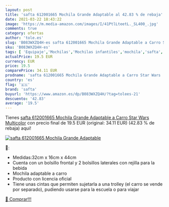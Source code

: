 ```yaml
---
layout: post
title: 'safta 612001665 Mochila Grande Adaptable al 42.83 % de rebaja'
date: 2021-03-22 18:43:22
image: 'https://m.media-amazon.com/images/I/41PtlLteetL._SL400_.jpg'
comments: true
category: ofertas
author: 'tole.es'
slug: 'B083WXZQ4H-es safta 612001665 Mochila Grande Adaptable a Carro Star Wars...'
sku: 'B083WXZQ4H-es'
tags: [ 'Equipaje','Mochilas','Mochilas infantiles','mochila','safta', ]
actualPrice: 19.5 EUR
currency: EUR
price: 19.5
comparePrice: 34.11 EUR
prodname: 'safta 612001665 Mochila Grande Adaptable a Carro Star Wars  Multicolor'
country: 'es'
flag: '🇪🇸'
brand: 'safta'
buyurl: 'https://www.amazon.es/dp/B083WXZQ4H/?tag=tolees-21'
descuento: '42.83'
average: '19.5'
---
```


Tienes [safta 612001665 Mochila Grande Adaptable a Carro Star Wars  Multicolor](https://www.amazon.es/dp/B083WXZQ4H/?tag=tolees-21) con precio final de  19.5 EUR (original: 34.11 EUR) (42.83 %  de rebaja) aqui!

[![safta 612001665 Mochila Grande Adaptable](https://m.media-amazon.com/images/I/41PtlLteetL._SL400_.jpg)](https://www.amazon.es/dp/B083WXZQ4H/?tag=tolees-21)

🔎:

- Medidas:32cm x 16cm x 44cm
- Cuenta con un bolsillo frontal y 2 bolsillos laterales con rejilla para la bebida
- Mochila adaptable a carro
- Producto con licencia oficial
- Tiene unas cintas que permiten sujetarla a una trolley (el carro se vende por separado), pudiendo usarse para la escuela o para viajar

[🛒 Comprar!!!](https://www.amazon.es/dp/B083WXZQ4H/?tag=tolees-21)
